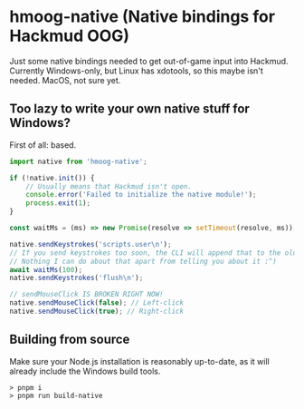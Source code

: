 # hmoog-native (Native bindings for Hackmud OOG)

Just some native bindings needed to get out-of-game input into Hackmud. Currently Windows-only,
but Linux has xdotools, so this maybe isn't needed. MacOS, not sure yet.

## Too lazy to write your own native stuff for Windows?

First of all: based.

```ts
import native from 'hmoog-native';

if (!native.init()) {
    // Usually means that Hackmud isn't open.
    console.error('Failed to initialize the native module!');
    process.exit(1);
}

const waitMs = (ms) => new Promise(resolve => setTimeout(resolve, ms));

native.sendKeystrokes('scripts.user\n');
// If you send keystrokes too soon, the CLI will append that to the old command.
// Nothing I can do about that apart from telling you about it :^)
await waitMs(100);
native.sendKeystrokes('flush\n');

// sendMouseClick IS BROKEN RIGHT NOW!
native.sendMouseClick(false); // Left-click
native.sendMouseClick(true); // Right-click
```

## Building from source

Make sure your Node.js installation is reasonably up-to-date, as it will already include the Windows build tools.

```
> pnpm i
> pnpm run build-native
```
